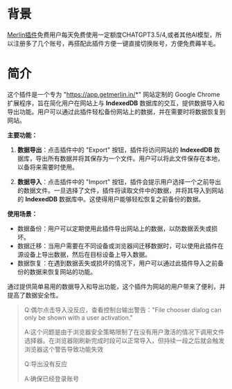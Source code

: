 <!--
 * @Author       : Scipline
 * @Since        : 2023-11-20 16:49:43
 * @LastEditor   : Scipline
 * @LastEditTime : 2023-11-20 16:56:38
 * @FileName     : README.md
 * @Description  : 
-->
# 背景
[Merlin插件](https://chromewebstore.google.com/detail/merlin-1-click-access-to/camppjleccjaphfdbohjdohecfnoikec)免费用户每天免费使用一定额度CHATGPT3.5/4,或者其他AI模型，所以注册多了几个账号，再搭配此插件方便一键直接切换账号，方便免费薅羊毛。

# 简介

这个插件是一个专为 "https://app.getmerlin.in/*" 网站定制的 Google Chrome 扩展程序，旨在简化用户在网站上与 **IndexedDB** 数据库的交互，提供数据导入和导出功能。用户可以通过此插件轻松备份网站上的数据，并在需要时将数据恢复到网站。

**主要功能：**

1. **数据导出**：点击插件中的 "Export" 按钮，插件将访问网站的 **IndexedDB** 数据库，导出所有数据并将其保存为一个文件。用户可以将此文件保存在本地，以备将来需要时使用。

2. **数据导入**：点击插件中的 "Import" 按钮，插件会提示用户选择一个之前导出的数据文件。一旦选择了文件，插件将读取文件中的数据，并将其导入到网站的 **IndexedDB** 数据库中。这使得用户能够轻松恢复之前备份的数据。

**使用场景：**

- 数据备份：用户可以定期使用此插件导出网站上的数据，以防数据丢失或损坏。
- 数据迁移：当用户需要在不同设备或浏览器间迁移数据时，可以使用此插件在源设备上导出数据，然后在目标设备上导入数据。
- 数据恢复：在遇到数据丢失或损坏的情况下，用户可以通过此插件导入之前备份的数据来恢复网站的功能。

通过提供简单易用的数据导入和导出功能，这个插件为网站的用户带来了便利，并提高了数据安全性。

> Q:偶尔点击导入没反应，查看控制台输出警告："File chooser dialog can only be shown with a user activation."
> 
> A:这个问题是由于浏览器安全策略限制了在没有用户激活的情况下调用文件选择器。在浏览器刚刷新完成时段可以正常导入，但持续一段之后就会触发浏览器这个警告导致功能失效
>
>
> Q:导出没有反应
>
> A:确保已经登录账号
